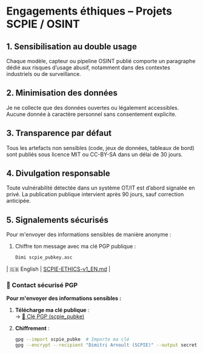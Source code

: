 #  Engagements éthiques – Projets SCPIE / OSINT


## 1. Sensibilisation au double usage  
Chaque modèle, capteur ou pipeline OSINT publié comporte un paragraphe dédié aux risques d’usage abusif, notamment dans des contextes industriels ou de surveillance.

## 2. Minimisation des données  
Je ne collecte que des données ouvertes ou légalement accessibles. Aucune donnée à caractère personnel sans consentement explicite.

## 3. Transparence par défaut  
Tous les artefacts non sensibles (code, jeux de données, tableaux de bord) sont publiés sous licence MIT ou CC-BY-SA dans un délai de 30 jours.

## 4. Divulgation responsable  
Toute vulnérabilité détectée dans un système OT/IT est d’abord signalée en privé. La publication publique intervient après 90 jours, sauf correction anticipée.

## 5. Signalements sécurisés  
Pour m'envoyer des informations sensibles de manière anonyme :  
1. Chiffre ton message avec ma clé PGP publique :  
   ```bash
   Dimi scpie_pubkey.asc

| 🇬🇧 English | [SCPIE-ETHICS-v1_EN.md](./SCPIE-ETHICS-v1_EN.md) |

### 🔐 Contact sécurisé PGP  
**Pour m'envoyer des informations sensibles :**  

1. **Télécharge ma clé publique** :  
   → [📎 Clé PGP (scpie_pubke)](https://github.com/AtomicForesight/SCPIE-roadmap/raw/main/scpie_pubke)  

2. **Chiffrement** :  
   ```bash
   gpg --import scpie_pubke  # Importe ma clé
   gpg --encrypt --recipient "Dimitri Arnoult (SCPIE)" --output secret.txt.gpg ton_fichier.txt
